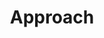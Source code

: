 ---
title: Approach
description: Understand CreaTherapy approach and its theoretical innovations
order: 1
template: coltrane/content.html
active: ok
image: images/index/vortex.jpg
link: /Approach/
publish_date: 2024-04-16 19:26:02
---